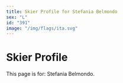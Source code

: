 ```yaml
---
title: Skier Profile for Stefania Belmondo
sex: "L"
id: "391"
image: "/img/flags/ita.svg" 
---
```


# Skier Profile

This page is for: Stefania Belmondo.
    